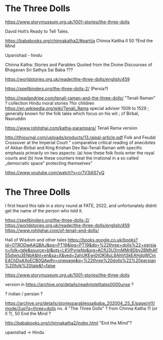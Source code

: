 # The Three Dolls

https://www.storymuseum.org.uk/1001-stories/the-three-dolls

David Holt’s Ready to Tell Tales.

https://bababooks.org/chinnakatha2/#partiia Chinna Kattha II 50 ?End the Mind

Upanishad - hindu 

Chinna Katha: Stories and Parables Quoted from the Divine Discourses of Bhagavan Sri Sathya Sai Baba ???

https://worldstories.org.uk/reader/the-three-dolls/english/459

https://spellbinders.org/the-three-dolls-2/ (Persia?)

https://readandripe.com/tenali-raman-and-the-three-dolls/ "Tenali Raman" ? collection Hindu moral stories ?for children 
https://en.wikipedia.org/wiki/Tenali_Rama special adviser  1509 to 1529 ;  generally known for the folk tales which focus on his wit ; cf Birbal, Nasruddin

https://www.rohitghai.com/katha-parampara/
Tenali Rama version

http://tlhjournal.com/uploads/products/13.rajpal-article.pdf Folk and Feudal Crossover at the Imperial Court " comparative critical reading of anecdotes
of Akbar-Birbal and King Krishan Dev Rai-Tenali Raman with specific emphasis primarily on
two aspects: (a) how these folk fools enter the royal courts and (b) how these courtiers treat the irrational in a so called „democratic space‟ protecting themselves" 

https://www.youtube.com/watch?v=cr7V3diS7yQ

# The Three Dolls

I first heard this tale in a story round at FATE, 2022, and unfortunately didnlt get the name of the person who told it.

https://spellbinders.org/the-three-dolls-2/
https://worldstories.org.uk/reader/the-three-dolls/english/459
https://www.rohitghai.com/of-tenali-and-dolls/

Hall of Wisdom and other tales
https://books.google.co.uk/books?id=OTRODwAAQBAJ&pg=PT19&lpg=PT19&dq=%22three+dolls%22+persian+folk+tale&source=bl&ots=LKVPvrieNq&sig=ACfU3U3rnMMr8Dby2BMhAF55diwIu3ENbA&hl=en&sa=X&ved=2ahUKEwj0tOKl8uL8AhVtSkEAHdgWCmE4ChDoAXoECB0QAw#v=onepage&q=%22three%20dolls%22%20persian%20folk%20tale&f=false

https://www.storymuseum.org.uk/1001-stories/the-three-dolls

version in https://archive.org/details/readytotelltales0000unse ?

? indian / persian ?

https://archive.org/details/storiesparablessaibaba_202004_25_E/page/n11/mode/2up?q=three+dolls no. 4 "The Three Dolls" ? from Chinna Katha 11 (or II ?), 50 End the Mind ?

http://bababooks.org/chinnakatha2/index.html "End the Mind"?

upanishad -> Hindu
